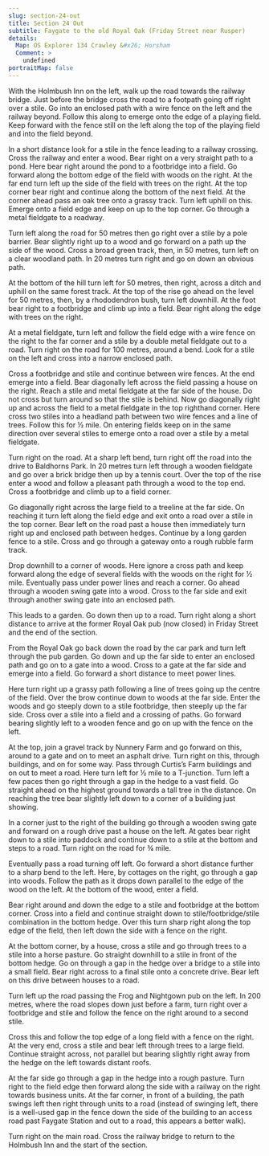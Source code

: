 ```yaml
---
slug: section-24-out
title: Section 24 Out
subtitle: Faygate to the old Royal Oak (Friday Street near Rusper)
details:
  Map: OS Explorer 134 Crawley &#x26; Horsham
  Comment: >
    undefined
portraitMap: false
---
```

With the Holmbush Inn on the left, walk up the road towards the railway bridge. Just before the bridge cross the road to a footpath going off right over a stile. Go into an enclosed path with a wire fence on the left and the railway beyond. Follow this along to emerge onto the edge of a playing field. Keep forward with the fence still on the left along the top of the playing field and into the field beyond.

In a short distance look for a stile in the fence leading to a railway crossing. Cross the railway and enter a wood. Bear right on a very straight path to a pond. Here bear right around the pond to a footbridge into a field. Go forward along the bottom edge of the field with woods on the right. At the far end turn left up the side of the field with trees on the right. At the top corner bear right and continue along the bottom of the next field. At the corner ahead pass an oak tree onto a grassy track. Turn left uphill on this. Emerge onto a field edge and keep on up to the top corner. Go through a metal fieldgate to a roadway.

Turn left along the road for 50 metres then go right over a stile by a pole barrier. Bear slightly right up to a wood and go forward on a path up the side of the wood. Cross a broad green track, then, in 50 metres, turn left on a clear woodland path. In 20 metres turn right and go on down an obvious path.

At the bottom of the hill turn left for 50 metres, then right, across a ditch and uphill on the same forest track. At the top of the rise go ahead on the level for 50 metres, then, by a rhododendron bush, turn left downhill. At the foot bear right to a footbridge and climb up into a field. Bear right along the edge with trees on the right.

At a metal fieldgate, turn left and follow the field edge with a wire fence on the right to the far corner and a stile by a double metal fieldgate out to a road. Turn right on the road for 100 metres, around a bend. Look for a stile on the left and cross into a narrow enclosed path.

Cross a footbridge and stile and continue between wire fences. At the end emerge into a field. Bear diagonally left across the field passing a house on the right. Reach a stile and metal fieldgate at the far side of the house. Do not cross but turn around so that the stile is behind. Now go diagonally right up and across the field to a metal fieldgate in the top righthand corner. Here cross two stiles into a headland path between two wire fences and a line of trees. Follow this for ½ mile. On entering fields keep on in the same direction over several stiles to emerge onto a road over a stile by a metal fieldgate.

Turn right on the road. At a sharp left bend, turn right off the road into the drive to Baldhorns Park. In 20 metres turn left through a wooden fieldgate and go over a brick bridge then up by a tennis court. Over the top of the rise enter a wood and follow a pleasant path through a wood to the top end. Cross a footbridge and climb up to a field corner.

Go diagonally right across the large field to a treeline at the far side. On reaching it turn left along the field edge and exit onto a road over a stile in the top corner. Bear left on the road past a house then immediately turn right up and enclosed path between hedges. Continue by a long garden fence to a stile. Cross and go through a gateway onto a rough rubble farm track.

Drop downhill to a corner of woods. Here ignore a cross path and keep forward along the edge of several fields with the woods on the right for ½ mile. Eventually pass under power lines and reach a corner. Go ahead through a wooden swing gate into a wood. Cross to the far side and exit through another swing gate into an enclosed path.

This leads to a garden. Go down then up to a road. Turn right along a short distance to arrive at the former Royal Oak pub (now closed) in Friday Street and the end of the section.

From the Royal Oak go back down the road by the car park and turn left through the pub garden. Go down and up the far side to enter an enclosed path and go on to a gate into a wood. Cross to a gate at the far side and emerge into a field. Go forward a short distance to meet power lines.

Here turn right up a grassy path following a line of trees going up the centre of the field. Over the brow continue down to woods at the far side. Enter the woods and go steeply down to a stile footbridge, then steeply up the far side. Cross over a stile into a field and a crossing of paths. Go forward bearing slightly left to a wooden fence and go on up with the fence on the left.

At the top, join a gravel track by Nunnery Farm and go forward on this, around to a gate and on to meet an asphalt drive. Turn right on this, through buildings, and on for some way. Pass through Curtis’s Farm buildings and on out to meet a road. Here turn left for ½ mile to a T-junction. Turn left a few paces then go right through a gap in the hedge to a vast field. Go straight ahead on the highest ground towards a tall tree in the distance. On reaching the tree bear slightly left down to a corner of a building just showing.

In a corner just to the right of the building go through a wooden swing gate and forward on a rough drive past a house on the left. At gates bear right down to a stile into paddock and continue down to a stile at the bottom and steps to a road. Turn right on the road for ¾ mile.

Eventually pass a road turning off left. Go forward a short distance further to a sharp bend to the left. Here, by cottages on the right, go through a gap into woods. Follow the path as it drops down parallel to the edge of the wood on the left. At the bottom of the wood, enter a field.

Bear right around and down the edge to a stile and footbridge at the bottom corner. Cross into a field and continue straight down to stile/footbridge/stile combination in the bottom hedge. Over this turn sharp right along the top edge of the field, then left down the side with a fence on the right.

At the bottom corner, by a house, cross a stile and go through trees to a stile into a horse pasture. Go straight downhill to a stile in front of the bottom hedge. Go on through a gap in the hedge over a bridge to a stile into a small field. Bear right across to a final stile onto a concrete drive. Bear left on this drive between houses to a road.

Turn left up the road passing the Frog and Nightgown pub on the left. In 200 metres, where the road slopes down just before a farm, turn right over a footbridge and stile and follow the fence on the right around to a second stile.

Cross this and follow the top edge of a long field with a fence on the right. At the very end, cross a stile and bear left through trees to a large field. Continue straight across, not parallel but bearing slightly right away from the hedge on the left towards distant roofs.

At the far side go through a gap in the hedge into a rough pasture. Turn right to the field edge then forward along the side with a railway on the right towards business units. At the far corner, in front of a building, the path swings left then right through units to a road (instead of swinging left, there is a well-used gap in the fence down the side of the building to an access road past Faygate Station and out to a road, this appears a better walk).

Turn right on the main road. Cross the railway bridge to return to the Holmbush Inn and the start of the section.

